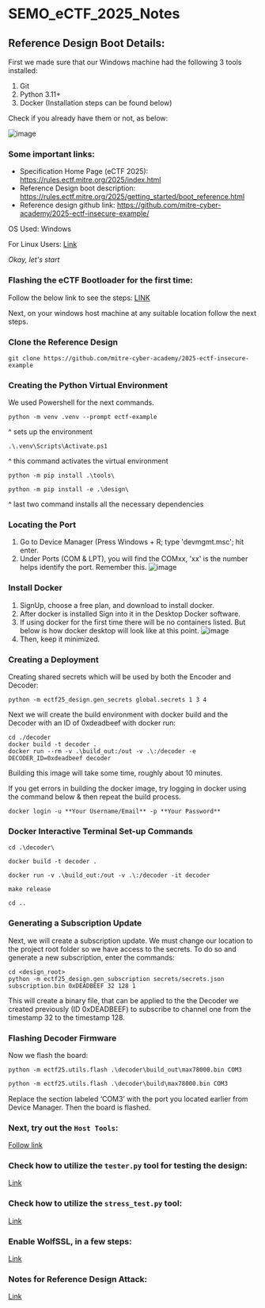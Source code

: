 # SEMO_eCTF_2025_Notes

## Reference Design Boot Details:

First we made sure that our Windows machine had the following 3 tools installed:

1. Git
2. Python 3.11+
3. Docker (Installation steps can be found below)

Check if you already have them or not, as below:

![image](https://github.com/user-attachments/assets/f50216fa-4eef-4aed-8a79-7d8c65598225)

### Some important links:

- Specification Home Page (eCTF 2025): https://rules.ectf.mitre.org/2025/index.html
- Reference Design boot description: https://rules.ectf.mitre.org/2025/getting_started/boot_reference.html
- Reference design github link: https://github.com/mitre-cyber-academy/2025-ectf-insecure-example/

OS Used: Windows

For Linux Users: [Link](https://github.com/SartJ/SEMO_eCTF_Notes/tree/updated-readme/LInux_Documentation)

_Okay, let's start_

### Flashing the eCTF Bootloader for the first time:

Follow the below link to see the steps:
[LINK](https://github.com/SartJ/SEMO_eCTF_Notes/tree/main/Reset_A_Board)

Next, on your windows host machine at any suitable location follow the next steps.

### Clone the Reference Design

```
git clone https://github.com/mitre-cyber-academy/2025-ectf-insecure-example
```

### Creating the Python Virtual Environment

We used Powershell for the next commands.

```
python -m venv .venv --prompt ectf-example
```

^ sets up the environment

```
.\.venv\Scripts\Activate.ps1
```

^ this command activates the virtual environment

```
python -m pip install .\tools\
```

```
python -m pip install -e .\design\
```

^ last two command installs all the necessary dependencies

### Locating the Port

1. Go to Device Manager (Press Windows + R; type 'devmgmt.msc'; hit enter.
2. Under Ports (COM & LPT), you will find the COMxx, 'xx' is the number helps identify the port. Remember this.
   ![image](https://github.com/user-attachments/assets/c2841ae8-78bd-450b-9d84-84d962eda18a)

### Install Docker

1. SignUp, choose a free plan, and download to install docker.
2. After docker is installed Sign into it in the Desktop Docker software.
3. If using docker for the first time there will be no containers listed. But below is how docker desktop will look like at this point.
   ![image](https://github.com/user-attachments/assets/b6c42c93-2955-4500-aecd-45f78dd8af7c)
4. Then, keep it minimized.

### Creating a Deployment

Creating shared secrets which will be used by both the Encoder and Decoder:

```
python -m ectf25_design.gen_secrets global.secrets 1 3 4
```

Next we will create the build environment with docker build and the Decoder with an ID of 0xdeadbeef with docker run:

```
cd ./decoder
docker build -t decoder .
docker run --rm -v .\build_out:/out -v .\:/decoder -e DECODER_ID=0xdeadbeef decoder
```

Building this image will take some time, roughly about 10 minutes.

If you get errors in building the docker image, try logging in docker using the command below & then repeat the build process.

```
docker login -u **Your Username/Email** -p **Your Password**
```

### Docker Interactive Terminal Set-up Commands
```
cd .\decoder\

docker build -t decoder .

docker run -v .\build_out:/out -v .\:/decoder -it decoder

make release

cd ..
```

### Generating a Subscription Update

Next, we will create a subscription update. We must change our location to the project root folder so we have access to the secrets. To do so and generate a new subscription, enter the commands:

```
cd <design_root>
python -m ectf25_design.gen_subscription secrets/secrets.json subscription.bin 0xDEADBEEF 32 128 1
```

This will create a binary file, that can be applied to the the Decoder we created previously (ID 0xDEADBEEF) to subscribe to channel one from the timestamp 32 to the timestamp 128.

### Flashing Decoder Firmware

Now we flash the board:

```
python -m ectf25.utils.flash .\decoder\build_out\max78000.bin COM3
```
```ps
python -m ectf25.utils.flash .\decoder\build\max78000.bin COM3
```

Replace the section labeled ‘COM3’ with the port you located earlier from Device Manager. Then the board is flashed.

### Next, try out the `Host Tools`:

[Follow link](https://github.com/mitre-cyber-academy/2025-ectf-insecure-example/?tab=readme-ov-file#host-tools-1)

### Check how to utilize the `tester.py` tool for testing the design:

[Link](https://github.com/SartJ/SEMO_eCTF_Notes/blob/main/Tester_Tool/README.md)

### Check how to utilize the `stress_test.py` tool:

[Link](https://github.com/SartJ/SEMO_eCTF_Notes/tree/main/Stress_Tester_Tool)

### Enable WolfSSL, in a few steps:

[Link](https://github.com/SartJ/SEMO_eCTF_Notes/tree/main/WolfSSL_Notes)

### Notes for Reference Design Attack:
[Link](https://github.com/SartJ/SEMO_eCTF_Notes/tree/main/Attack_Reference_Design)

